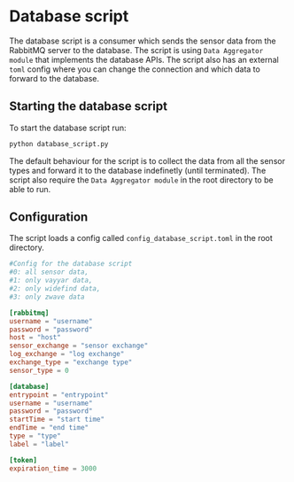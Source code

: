 # Database script
The database script is a consumer which sends the sensor data from the RabbitMQ server to the database. The script is using `Data Aggregator module` that implements the database APIs. The script also has an external `toml` config where you can change the connection and which data to forward to the database.

## Starting the database script

To start the database script run:

```bash
python database_script.py
```
The default behaviour for the script is to collect the data from all the sensor types and forward it to the database indefinetly (until terminated). The script also require the `Data Aggregator module` in the root directory to be able to run.

## Configuration
The script loads a config called `config_database_script.toml` in the root directory.

```toml
#Config for the database script
#0: all sensor data, 
#1: only vayyar data, 
#2: only widefind data, 
#3: only zwave data

[rabbitmq]
username = "username"
password = "password"
host = "host"
sensor_exchange = "sensor exchange"
log_exchange = "log exchange"
exchange_type = "exchange type"
sensor_type = 0

[database]
entrypoint = "entrypoint" 
username = "username"
password = "password"
startTime = "start time"
endTime = "end time"
type = "type"
label = "label"

[token]
expiration_time = 3000
```